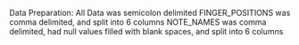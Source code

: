
Data Preparation:
    All Data was semicolon delimited
    FINGER_POSITIONS was comma delimited, and split into 6 columns
    NOTE_NAMES was comma delimited, had null values filled with blank spaces, and split into 6 columns